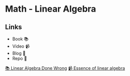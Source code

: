 # Math - Linear Algebra

## Links

- Book 📚
- Video 📹
- Blog 📝
- Repo 🐙


[📚 Linear Algebra Done Wrong](https://www.math.brown.edu/streil/papers/LADW/LADW_2017-09-04.pdf)
[📹 Essence of linear algebra](https://www.youtube.com/watch?v=fNk_zzaMoSs&list=PLZHQObOWTQDPD3MizzM2xVFitgF8hE_ab)